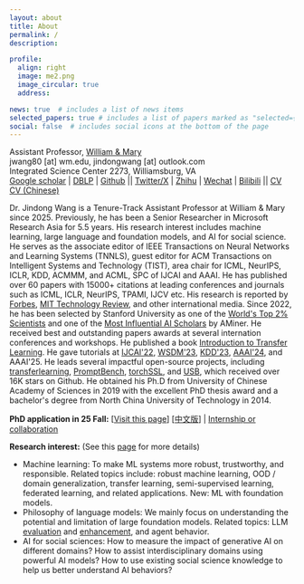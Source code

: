 ```yaml
---
layout: about
title: About
permalink: /
description: 

profile:
  align: right
  image: me2.png
  image_circular: true
  address: 

news: true  # includes a list of news items
selected_papers: true # includes a list of papers marked as "selected={true}"
social: false  # includes social icons at the bottom of the page
---
```


Assistant Professor, <a href="https://www.wm.edu/">William & Mary</a><br/>
jwang80 [at] wm.edu, jindongwang [at] outlook.com<br>
Integrated Science Center 2273, Williamsburg, VA<br>
[Google scholar](https://scholar.google.com/citations?&user=hBZ_tKsAAAAJ&view_op=list_works&sortby=pubdate) | [DBLP](https://dblp.org/pid/19/2969-1.html) | [Github](https://github.com/jindongwang) || [Twitter/X](https://twitter.com/jd92wang) | [Zhihu](https://www.zhihu.com/people/jindongwang) | [Wechat](http://jd92.wang/assets/img/wechat_public_account.jpg) | [Bilibili](https://space.bilibili.com/477087194) || [CV](https://go.jd92.wang/cv) [CV (Chinese)](https://go.jd92.wang/cvchinese)

Dr. Jindong Wang is a Tenure-Track Assistant Professor at William & Mary since 2025. Previously, he has been a Senior Researcher in Microsoft Research Asia for 5.5 years. His research interest includes machine learning, large language and foundation models, and AI for social science. He serves as the associate editor of IEEE Transactions on Neural Networks and Learning Systems (TNNLS), guest editor for ACM Transactions on Intelligent Systems and Technology (TIST), area chair for ICML, NeurIPS, ICLR, KDD, ACMMM, and ACML, SPC of IJCAI and AAAI. He has published over 60 papers with 15000+ citations at leading conferences and journals such as ICML, ICLR, NeurIPS, TPAMI, IJCV etc. His research is reported by [Forbes](https://www.forbes.com/sites/lanceeliot/2023/11/11/the-answer-to-why-emotionally-worded-prompts-can-goose-generative-ai-into-better-answers-and-how-to-spur-a-decidedly-positive-rise-out-of-ai/?sh=38038fb137e5), [MIT Technology Review](https://www.mittrchina.com/news/detail/13596), and other international media. Since 2022, he has been selected by Stanford University as one of the [World's Top 2% Scientists](https://ecebm.com/2023/10/04/stanford-university-names-worlds-top-2-scientists-2023/) and one of the [Most Influential AI Scholars](https://www.aminer.cn/ai2000?domain_ids=5dc122672ebaa6faa962c2a4) by AMiner. He received best and outstanding papers awards at several internation conferences and workshops. He published a book [Introduction to Transfer Learning](http://jd92.wang/tlbook). He gave tutorials at [IJCAI'22](https://dgresearch.github.io/), [WSDM'23](https://dgresearch.github.io/), [KDD'23](https://mltrust.github.io/), [AAAI'24](https://ood-timeseries.github.io/), and AAAI'25. He leads several impactful open-source projects, including [transferlearning](https://github.com/jindongwang/transferlearning), [PromptBench](https://github.com/microsoft/promptbench), [torchSSL](https://github.com/torchssl/torchssl), and [USB](https://github.com/microsoft/Semi-superised-learning), which received over 16K stars on Github. 
He obtained his Ph.D from University of Chinese Academy of Sciences in 2019 with the excellent PhD thesis award and a bachelor's degree from North China University of Technology in 2014.

**PhD application in 25 Fall:** [[Visit this page](https://jd92wang.notion.site/Professor-Jindong-Wang-from-William-Mary-is-Recruiting-Fully-Funded-PhD-Students-Interns-for-Fall-12eb4ea70d8e803cadebd1a9b75fd739?pvs=4)]  [[中文版](https://zhuanlan.zhihu.com/p/4827065042)] | [Internship or collaboration](https://forms.gle/zRcWP49qF9aR1VXW8)

**Research interest:** (See this [page](https://jd92.wang/research/) for more details)
- Machine learning: To make ML systems more robust, trustworthy, and responsible. Related topics include: robust machine learning, OOD / domain generalization, transfer learning, semi-supervised learning, federated learning, and related applications. New: ML with foundation models.
- Philosophy of language models: We mainly focus on understanding the potential and limitation of large foundation models. Related topics: LLM [evaluation](https://llm-eval.github.io/) and [enhancement](https://llm-enhance.github.io/), and agent behavior.
- AI for social sciences: How to measure the impact of generative AI on different domains? How to assist interdisciplinary domains using powerful AI models? How to use existing social science knowledge to help us better understand AI behaviors?

